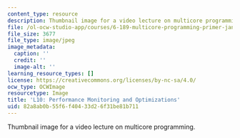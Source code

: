 ```yaml
---
content_type: resource
description: Thumbnail image for a video lecture on multicore programming.
file: /ol-ocw-studio-app/courses/6-189-multicore-programming-primer-january-iap-2007/82a8ab0b55f6f40433d26f31be81b711_l10.jpg
file_size: 3677
file_type: image/jpeg
image_metadata:
  caption: ''
  credit: ''
  image-alt: ''
learning_resource_types: []
license: https://creativecommons.org/licenses/by-nc-sa/4.0/
ocw_type: OCWImage
resourcetype: Image
title: 'L10: Performance Monitoring and Optimizations'
uid: 82a8ab0b-55f6-f404-33d2-6f31be81b711
---
```

Thumbnail image for a video lecture on multicore programming.